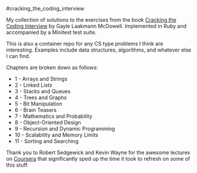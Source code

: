 #cracking_the_coding_interview

My collection of solutions to the exercises from the book
[Cracking the Coding Interview](http://www.amazon.com/Cracking-Coding-Interview-Programming-Questions/dp/098478280X)
by Gayle Laakmann McDowell. Implemented in Ruby and accompanied by a Minitest test
suite.

This is also a container repo for any CS type problems I think are interesting.
Examples include data structures, algorithms, and whatever else I can find.

Chapters are broken down as follows:

* 1 - Arrays and Strings
* 2 - Linked Lists
* 3 - Stacks and Queues
* 4 - Trees and Graphs
* 5 - Bit Manipulation
* 6 - Brain Teasers
* 7 - Mathematics and Probability
* 8 - Object-Oriented Design
* 9 - Recursion and Dynamic Programming
* 10 - Scalability and Memory Limits
* 11 - Sorting and Searching

Thank you to Robert Sedgewick and Kevin Wayne for the awesome lectures on
[Coursera](https://www.coursera.org/course/algs4partI) that significantly sped
up the time it took to refresh on some of this stuff.
